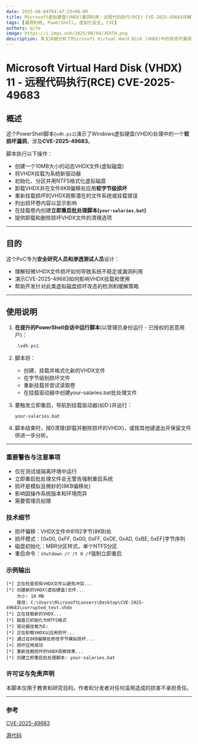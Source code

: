 ```yaml
---
date: 2025-08-04T04:47:23+08:00
title: Microsoft虚拟硬盘(VHDX)漏洞利用：远程代码执行(RCE) CVE-2025-49683详解
tags: [漏洞利用, PowerShell, 虚拟化安全, CVE]
authors: qife
image: https://i.imgs.ovh/2025/08/04/JGhTH.png
description: 本文详细分析了Microsoft Virtual Hard Disk (VHDX)中的软损坏漏洞(CVE-2025-49683)，通过PowerShell脚本演示如何利用该漏洞实现远程代码执行，包含完整的技术细节和PoC代码。
---
```


# Microsoft Virtual Hard Disk (VHDX) 11 - 远程代码执行(RCE) CVE-2025-49683

## 概述

这个PowerShell脚本(`vdh.ps1`)演示了Windows虚拟硬盘(VHDX)处理中的一个**软损坏漏洞**，涉及**CVE-2025-49683**。

脚本执行以下操作：
- 创建一个10MB大小的动态VHDX文件(虚拟磁盘)
- 将VHDX挂载为系统新驱动器
- 初始化、分区并用NTFS格式化虚拟磁盘
- 卸载VHDX并在文件8KB偏移处应用**软字节级损坏**
- 重新挂载损坏的VHDX观察潜在的文件系统或挂载错误
- 列出损坏卷内容以显示影响
- 在挂载卷内创建**立即重启批处理脚本(`your-salaries.bat`)**
- 提供卸载和删除损坏VHDX文件的清理选项

---

## 目的

这个PoC专为**安全研究人员和渗透测试人员**设计：
- 理解轻微VHDX文件损坏如何导致系统不稳定或漏洞利用
- 演示CVE-2025-49683如何影响VHDX挂载和使用
- 帮助开发针对此类虚拟磁盘损坏攻击的检测和缓解策略

---

## 使用说明

1. **在提升的PowerShell会话中运行脚本**(以管理员身份运行 - 已授权的恶意用户)：

   ```powershell
   .\vdh.ps1
   ```

2. 脚本将：
   - 创建、挂载并格式化新的VHDX文件
   - 在字节级别损坏文件
   - 重新挂载并尝试读取卷
   - 在挂载驱动器中创建your-salaries.bat批处理文件

3. 要触发立即重启，导航到挂载驱动器(如D:\)并运行：

   ```
   your-salaries.bat
   ```

4. 脚本结束时，按0清理(卸载并删除损坏的VHDX)，或按其他键退出并保留文件供进一步分析。

---

### 重要警告与注意事项

- 仅在测试或隔离环境中运行
- 立即重启批处理文件会无警告强制重启系统
- 损坏是模拟且微妙的(8KB偏移处)
- 影响因操作系统版本和环境而异
- 需要管理员权限

### 技术细节

- 损坏偏移：VHDX文件中8192字节(8KB)处
- 损坏模式：[0x00, 0xFF, 0x00, 0xFF, 0xDE, 0xAD, 0xBE, 0xEF]字节序列
- 磁盘初始化：MBR分区样式，单个NTFS分区
- 重启命令：`shutdown /r /t 0 /f`强制立即重启

### 示例输出

```vbnet
[*] 正在检查现有VHDX文件以避免冲突...
[*] 创建新的VHDX(虚拟硬盘)文件...
    大小: 10 MB
    路径: C:\Users\MicrosoftLoosers\Desktop\CVE-2025-49683\corrupted_test.vhdx
[*] 正在挂载新的VHDX...
[*] 磁盘已初始化为NTFS格式
[*] 驱动器挂载为E:
[*] 正在卸载VHDX以应用损坏...
[*] 通过在8KB偏移处修改字节模拟损坏...
[+] 损坏应用成功
[*] 重新挂载损坏的VHDX观察效果...
[*] 创建立即重启批处理脚本: your-salaries.bat
```

### 许可证与免责声明

本脚本仅用于教育和研究目的。作者和分发者对任何滥用造成的损害不承担责任。

---

### 参考

[CVE-2025-49683](https://msrc.microsoft.com/update-guide/vulnerability/CVE-2025-49683)

[源代码](https://github.com/nu11secur1ty/CVE-mitre/tree/main/2025/CVE-2025-49683)